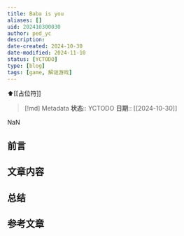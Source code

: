 ```yaml
---
title: Baba is you
aliases: []
uid: 202410300030
author: ped_yc
description: 
date-created: 2024-10-30
date-modified: 2024-11-10
status: [YCTODO]
type: [blog]
tags: [game, 解谜游戏]
---
```


⬆[[占位符]]

> [!md] Metadata
> **状态**:: YCTODO
> **日期**:: [[2024-10-30]]

NaN

## 前言

## 文章内容

## 总结

## 参考文章
